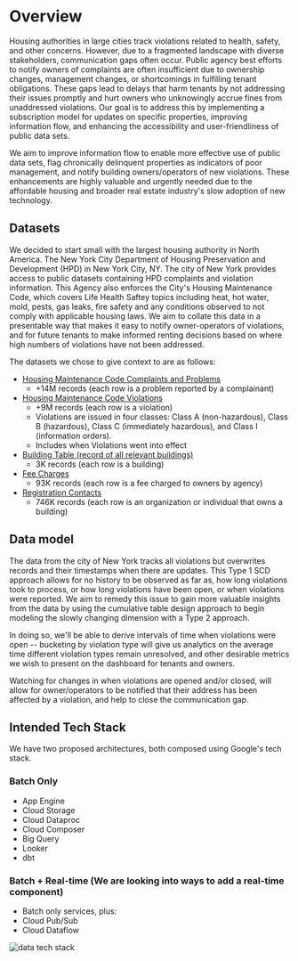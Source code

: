 # Overview
Housing authorities in large cities track violations related to health, safety, and other concerns. However, due to a fragmented landscape with diverse stakeholders, communication gaps often occur. Public agency best efforts to notify owners of complaints are often insufficient due to ownership changes, management changes, or shortcomings in fulfilling tenant obligations. These gaps lead to delays that harm tenants by not addressing their issues promptly and hurt owners who unknowingly accrue fines from unaddressed violations. Our goal is to address this by implementing a subscription model for updates on specific properties, improving information flow, and enhancing the accessibility and user-friendliness of public data sets.

We aim to improve information flow to enable more effective use of public data sets, flag chronically delinquent properties as indicators of poor management, and notify building owners/operators of new violations. These enhancements are highly valuable and urgently needed due to the affordable housing and broader real estate industry's slow adoption of new technology.

## Datasets
We decided to start small with the largest housing authority in North America. The New York City Department of Housing Preservation and Development (HPD) in New York City, NY.
The city of New York provides access to public datasets containing HPD complaints and violation information. This Agency also enforces the City's Housing Maintenance Code, which covers Life Health Saftey topics including heat, hot water, mold, pests, gas leaks, fire safety and any conditions observed to not comply with applicable housing laws.
We aim to collate this data in a presentable way that makes it easy to notify owner-operators of violations, and for future tenants to make informed renting decisions based on where high numbers of violations have not been addressed.

The datasets we chose to give context to are as follows:
- [Housing Maintenance Code Complaints and Problems](https://data.cityofnewyork.us/Housing-Development/Housing-Maintenance-Code-Complaints-and-Problems/ygpa-z7cr/about_data)
  - +14M records (each row is a problem reported by a complainant)
- [Housing Maintenance Code Violations](https://data.cityofnewyork.us/Housing-Development/Housing-Maintenance-Code-Violations/wvxf-dwi5/about_data)
  - +9M records (each row is a violation)
  - Violations are issued in four classes: Class A (non-hazardous), Class B (hazardous), Class C (immediately hazardous), and Class I (information orders).
  - Includes when Violations went into effect
- [Building Table (record of all relevant buildings)](https://data.cityofnewyork.us/Housing-Development/Local-Law-44-Building/hu6m-9cfi/about_data)
  - 3K records (each row is a building)
- [Fee Charges](https://data.cityofnewyork.us/Housing-Development/Fee-Charges/cp6j-7bjj/about_data)
  - 93K records (each row is a fee charged to owners by agency)
- [Registration Contacts](https://data.cityofnewyork.us/Housing-Development/Registration-Contacts/feu5-w2e2/about_data)
  - 746K records (each row is an organization or individual that owns a building)

## Data model
The data from the city of New York tracks all violations but overwrites records and their timestamps when there are updates. This Type 1 SCD approach allows for no history to be observed as far as, how long violations took to process, or how long violations have been open, or when violations were reported. We aim to remedy this issue to gain more valuable insights from the data by using the cumulative table design approach to begin modeling the slowly changing dimension with a Type 2 approach. 

In doing so, we'll be able to derive intervals of time when violations were open -- bucketing by violation type will give us analytics on the average time different violation types remain unresolved, and other desirable metrics we wish to present on the dashboard for tenants and owners. 

Watching for changes in when violations are opened and/or closed, will allow for owner/operators to be notified that their address has been affected by a violation, and help to close the communication gap.

## Intended Tech Stack
We have two proposed architectures, both composed using Google's tech stack.

### Batch Only
  - App Engine
  - Cloud Storage
  - Cloud Dataproc
  - Cloud Composer
  - Big Query
  - Looker
  - dbt
  
### Batch + Real-time (We are looking into ways to add a real-time component)
  - Batch only services, plus:
  - Cloud Pub/Sub
  - Cloud Dataflow

![data tech stack](https://github.com/DataExpert-ZachWilson-V4/capstone-project-realestateviolations/assets/157633808/b35f8205-6655-458e-b54f-86b64376c43d)
